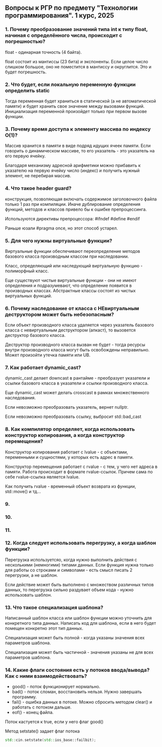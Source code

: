 ## Вопросы к РГР по предмету "Технологии программирования". 1 курс, 2025

### 1. Почему преобразование значений типа int к типу float, начиная с определённого числа, происходит с погрешностью?

float - одинарная точность (4 байта).

float состоит из мантиссы (23 бита) и экспоненты. Если целое число слишком большое, оно не поместится в мантиссу и округлится. Это и будет погрешность.

### 2. Что будет, если локальную переменную функции определить static
Тогда переменная будет храниться в статической (а не автоматической памяти) и будет хранить свое значение между вызовами функций. Инициализация переменной произойдет только при первом вызове функции.

### 3. Почему время доступа к элементу массива по индексу O(1)?
Массив хранится в памяти в виде подряд идущих ячеек памяти. Если говорить о динамическом массиве, то его указатель - это указатель на его первую ячейку. 

Благодаря механизму адресной арифметики можно прибавить к указателю на первую ячейку число (индекс) и получить нужный элемент, не перебирая массив.

### 4. Что такое header guard?
конструкция, позволяющая включать содержимое заголовочного файла только 1 раз при компиляции. Иначе дублирование определения функций, методов и классов привело бы к ошибке препроцессинга.

Используются директивы препроцессора:
#ifndef
#define
#endif 

Раньше юзали #pragma once, но этот способ устарел.

### 5. Для чего нужны виртуальные функции?
Виртуальные функции обеспечивают переопределение методов базового класса производным классом при наследовании. 

Класс, определяющий или наследующий виртуальную функцию - полиморфный класс.

Еще существуют чистые виртуальные функции - они не имеют определения и подразумевают, что определение появится в производных классах. Абстрактные классы состоят из чистых виртуальных функций. 

### 6. Почему наследование от класса с НЕвиртуальным деструктором может быть небезопасным?

Если объект производного класса удаляется через указатель базового класса с невиртуальным деструктором (апкаст), то вызовется деструктор базового класса. 

Деструктор производного класса вызван не будет - тогда ресурсы внутри производного класса могут быть освобождены неправильно. Может произойти утечка памяти или UB.
### 7. Как работает dynamic_cast?
dynamic_cast делает downcast в рантайме - преобразует указатели и ссылки базового класса в указатели и ссылки производного класса.

Еще dynamic_cast может делать crosscast в рамках множественного наследования.

Если невозможно преобразовать указатель, вернет nullptr.

Если невозможно преобразовать ссылку, выбросит std::bad_cast

### 8. Как компилятор определяет, когда использовать конструктор копирования, а когда конструктор перемещения?

Конструктор копирования работает с lvalue - с объектами, переменными и сущностями, у которых есть адрес в памяти. 

Конструктор перемещения работает с rvalue - с тем, у чего нет адреса в памяти. Работа происходит в формате rvalue-ссылок. Причем сама по себе rvalue-ссылка является lvalue.

Как получить rvalue - временный объект возврата из функции, std::move() и тд...

### 9. 

### 10. 

### 11. 

### 12. Когда следует использовать перегрузку, а когда шаблон функции?
Перегрузка используетсяo, когда нужно выполнить действия с несколькими (немногими) типами данных. Если функция нужна только для работы со строками и символами - есть смысл писать 2 перегрузки, а не шаблон.

Если действие может быть выполнено с множеством различных типов данных, то перегрузка сильно раздувает объем кода - нужно использовать шаблон.

### 13. Что такое специализация шаблона?
Написанный шаблон класса или шаблон функции можно уточнить для конкретного типа данных. Написать код для шаблона, если в него будет помещен конкретно этот тип данных. 

Специализация может быть полной - когда указаны значения всех параметров шаблона.

Специализация может быть частичной - значения указаны не для всех параметров шаблона.

### 14. Какие флаги состояния есть у потоков ввода/вывода? Как с ними взаимодействовать?
- good() - поток функционирует нормально.
- bad() - поток сломан, восстановить нельзя. Нужно завершать программу. 
- fail() - ошибка данных в потоке. Можно сбросить методом clear() и работать с потоком дальше.
- eof() - конец файла.

Поток кастуется к true, если у него флаг good()

Метод setstate() задает флаг потока
```c++
std::cin.setstate(std::ios_base::failbit);
```